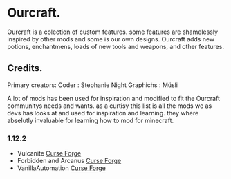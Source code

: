 # Ourcraft.
Ourcraft is a colection of custom features. some features are shamelessly inspired by other mods and some is our own designs. 
Ourcraft adds new potions, enchantmens, loads of new tools and weapons, and other features.

## Credits. 
Primary creators: 
Coder     : Stephanie Night
Graphichs : Müsli

A lot of mods has been used for inspiration and modified to fit the Ourcraft communitys needs and wants. 
as a curtisy this list is all the mods we as devs has looks at and used for inspiration and learning. 
they where abselutly invaluable for learning how to mod for minecraft. 

### 1.12.2
- Vulcanite [Curse Forge](https://www.curseforge.com/minecraft/mc-mods/vulcanite)
- Forbidden and Arcanus [Curse Forge](https://www.curseforge.com/minecraft/mc-mods/forbidden-arcanus/screenshots)
- VanillaAutomation [Curse Forge](https://www.curseforge.com/minecraft/mc-mods/vanillaautomation)
